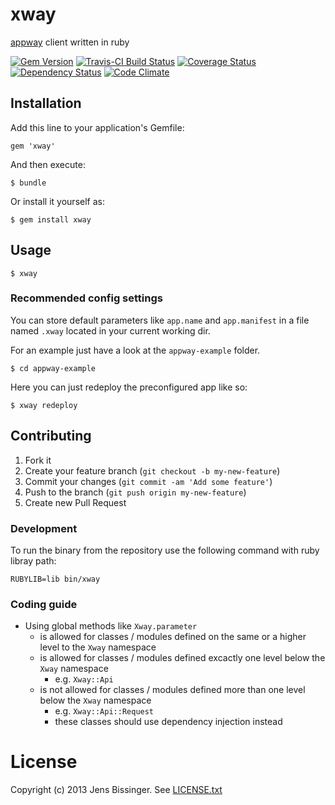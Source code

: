 # xway

[appway](http://github.com/threez/appway) client written in ruby

[![Gem Version](https://badge.fury.io/rb/xway.png)](https://rubygems.org/gems/xway)
[![Travis-CI Build Status](https://secure.travis-ci.org/dpree/xway.png)](https://travis-ci.org/dpree/xway)
[![Coverage Status](https://coveralls.io/repos/dpree/xway/badge.png)](https://coveralls.io/r/dpree/xway)
[![Dependency Status](https://gemnasium.com/dpree/xway.png)](https://gemnasium.com/dpree/xway)
[![Code Climate](https://codeclimate.com/github/dpree/xway.png)](https://codeclimate.com/github/dpree/xway)

## Installation

Add this line to your application's Gemfile:

    gem 'xway'

And then execute:

    $ bundle

Or install it yourself as:

    $ gem install xway

## Usage

    $ xway

### Recommended config settings

You can store default parameters like `app.name` and `app.manifest` in a file named `.xway` located in your current working dir.

For an example just have a look at the `appway-example` folder.

    $ cd appway-example
    
Here you can just redeploy the preconfigured app like so:

    $ xway redeploy

## Contributing

1. Fork it
2. Create your feature branch (`git checkout -b my-new-feature`)
3. Commit your changes (`git commit -am 'Add some feature'`)
4. Push to the branch (`git push origin my-new-feature`)
5. Create new Pull Request

### Development

To run the binary from the repository use the following command with ruby libray path:

    RUBYLIB=lib bin/xway

### Coding guide

* Using global methods like `Xway.parameter`
  * is allowed for classes / modules defined on the same or a higher level to the `Xway` namespace
  * is allowed for classes / modules defined excactly one level below the `Xway` namespace
    * e.g. `Xway::Api`
  * is not allowed for classes / modules defined more than one level below the `Xway` namespace
    * e.g. `Xway::Api::Request`
    * these classes should use dependency injection instead

# License

Copyright (c) 2013 Jens Bissinger. See [LICENSE.txt](LICENSE.txt)
